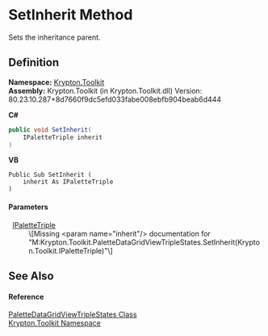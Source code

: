 # SetInherit Method


Sets the inheritance parent.



## Definition
**Namespace:** <a href="79d2eac2-21f4-54ff-7552-b20c33c30600.md">Krypton.Toolkit</a>  
**Assembly:** Krypton.Toolkit (in Krypton.Toolkit.dll) Version: 80.23.10.287+8d7660f9dc5efd033fabe008ebfb904beab6d444

**C#**
``` C#
public void SetInherit(
	IPaletteTriple inherit
)
```
**VB**
``` VB
Public Sub SetInherit ( 
	inherit As IPaletteTriple
)
```



#### Parameters
<dl><dt>  <a href="6e0b2125-ea47-b68f-46f9-5c79c12d3589.md">IPaletteTriple</a></dt><dd>\[Missing &lt;param name="inherit"/&gt; documentation for "M:Krypton.Toolkit.PaletteDataGridViewTripleStates.SetInherit(Krypton.Toolkit.IPaletteTriple)"\]</dd></dl>

## See Also


#### Reference
<a href="b37bd3d1-98fa-62a5-5b8c-df7ac9277bbf.md">PaletteDataGridViewTripleStates Class</a>  
<a href="79d2eac2-21f4-54ff-7552-b20c33c30600.md">Krypton.Toolkit Namespace</a>  
